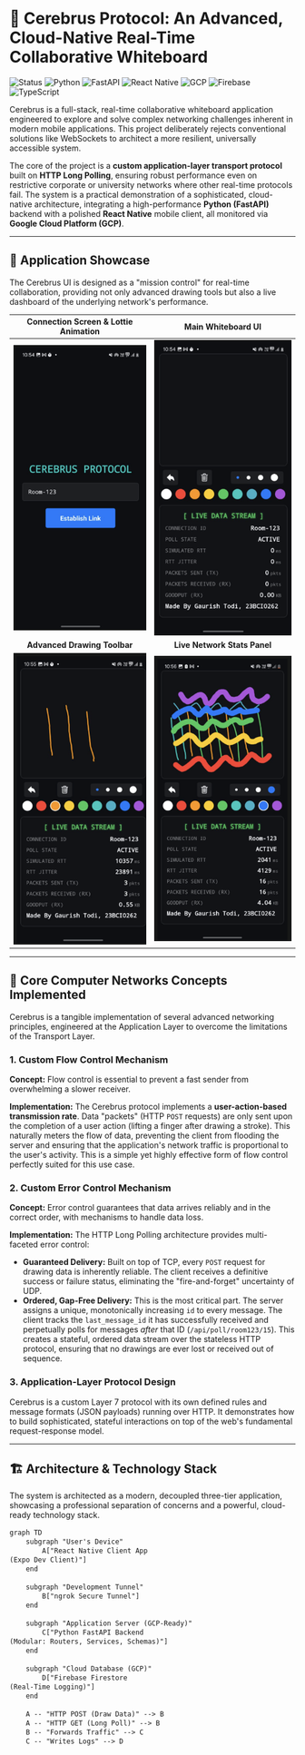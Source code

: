 # 🚀 Cerebrus Protocol: An Advanced, Cloud-Native Real-Time Collaborative Whiteboard

![Status](https://img.shields.io/badge/status-complete-success)
![Python](https://img.shields.io/badge/Python-3776AB?style=for-the-badge&logo=python&logoColor=white)
![FastAPI](https://img.shields.io/badge/FastAPI-009688?style=for-the-badge&logo=fastapi&logoColor=white)
![React Native](https://img.shields.io/badge/React_Native-20232A?style=for-the-badge&logo=react&logoColor=61DAFB)
![GCP](https://img.shields.io/badge/Google_Cloud-4285F4?style=for-the-badge&logo=google-cloud&logoColor=white)
![Firebase](https://img.shields.io/badge/Firebase-FFCA28?style=for-the-badge&logo=firebase&logoColor=black)
![TypeScript](https://img.shields.io/badge/TypeScript-3178C6?style=for-the-badge&logo=typescript&logoColor=white)

Cerebrus is a full-stack, real-time collaborative whiteboard application engineered to explore and solve complex networking challenges inherent in modern mobile applications. This project deliberately rejects conventional solutions like WebSockets to architect a more resilient, universally accessible system.

The core of the project is a **custom application-layer transport protocol** built on **HTTP Long Polling**, ensuring robust performance even on restrictive corporate or university networks where other real-time protocols fail. The system is a practical demonstration of a sophisticated, cloud-native architecture, integrating a high-performance **Python (FastAPI)** backend with a polished **React Native** mobile client, all monitored via **Google Cloud Platform (GCP)**.

---
## 🌟 Application Showcase

The Cerebrus UI is designed as a "mission control" for real-time collaboration, providing not only advanced drawing tools but also a live dashboard of the underlying network's performance.

| Connection Screen & Lottie Animation | Main Whiteboard UI |
| :---: | :---: |
| ![The app's entry point, featuring a smooth Lottie animation for a professional user experience.](client/screenshots/image.png) | ![The core collaborative canvas, showing real-time drawing from multiple users.](client/screenshots/image2.png) |
| **Advanced Drawing Toolbar** | **Live Network Stats Panel** |
| ![A feature-rich toolbar with undo, eraser, variable stroke thickness, and a full color palette.](client/screenshots/image3.png) | ![A detailed, real-time visualization of key Computer Networks performance metrics.](client/screenshots/image4.png) |

---
## 🧠 Core Computer Networks Concepts Implemented

Cerebrus is a tangible implementation of several advanced networking principles, engineered at the Application Layer to overcome the limitations of the Transport Layer.

### 1. Custom Flow Control Mechanism

**Concept:** Flow control is essential to prevent a fast sender from overwhelming a slower receiver.

**Implementation:** The Cerebrus protocol implements a **user-action-based transmission rate**. Data "packets" (HTTP `POST` requests) are only sent upon the completion of a user action (lifting a finger after drawing a stroke). This naturally meters the flow of data, preventing the client from flooding the server and ensuring that the application's network traffic is proportional to the user's activity. This is a simple yet highly effective form of flow control perfectly suited for this use case.

### 2. Custom Error Control Mechanism

**Concept:** Error control guarantees that data arrives reliably and in the correct order, with mechanisms to handle data loss.

**Implementation:** The HTTP Long Polling architecture provides multi-faceted error control:
* **Guaranteed Delivery:** Built on top of TCP, every `POST` request for drawing data is inherently reliable. The client receives a definitive success or failure status, eliminating the "fire-and-forget" uncertainty of UDP.
* **Ordered, Gap-Free Delivery:** This is the most critical part. The server assigns a unique, monotonically increasing `id` to every message. The client tracks the `last_message_id` it has successfully received and perpetually polls for messages *after* that ID (`/api/poll/room123/15`). This creates a stateful, ordered data stream over the stateless HTTP protocol, ensuring that no drawings are ever lost or received out of sequence.

### 3. Application-Layer Protocol Design

Cerebrus is a custom Layer 7 protocol with its own defined rules and message formats (JSON payloads) running over HTTP. It demonstrates how to build sophisticated, stateful interactions on top of the web's fundamental request-response model.

---
## 🏗️ Architecture & Technology Stack

The system is architected as a modern, decoupled three-tier application, showcasing a professional separation of concerns and a powerful, cloud-ready technology stack.

```mermaid
graph TD
    subgraph "User's Device"
        A["React Native Client App
(Expo Dev Client)"]
    end

    subgraph "Development Tunnel"
        B["ngrok Secure Tunnel"]
    end

    subgraph "Application Server (GCP-Ready)"
        C["Python FastAPI Backend
(Modular: Routers, Services, Schemas)"]
    end

    subgraph "Cloud Database (GCP)"
        D["Firebase Firestore
(Real-Time Logging)"]
    end

    A -- "HTTP POST (Draw Data)" --> B
    A -- "HTTP GET (Long Poll)" --> B
    B -- "Forwards Traffic" --> C
    C -- "Writes Logs" --> D
